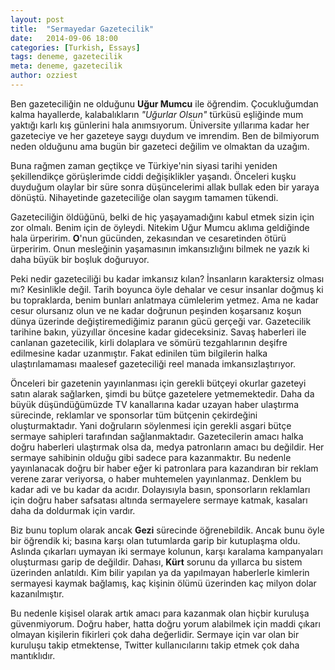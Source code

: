 ```yaml
---
layout: post
title:  "Sermayedar Gazetecilik"
date:   2014-09-06 18:00
categories: [Turkish, Essays]
tags: deneme, gazetecilik
meta: deneme, gazetecilik
author: ozziest
---
```


Ben gazeteciliğin ne olduğunu <strong>Uğur Mumcu</strong> ile öğrendim. Çocukluğumdan kalma hayallerde, kalabalıkların <em>"Uğurlar Olsun"</em> türküsü eşliğinde mum yaktığı karlı kış günlerini hala anımsıyorum. Üniversite yıllarıma kadar her gazeteciye ve her gazeteye saygı duydum ve imrendim. Ben de bilmiyorum neden olduğunu ama bugün bir gazeteci değilim ve olmaktan da uzağım.  

Buna rağmen zaman geçtikçe ve Türkiye'nin siyasi tarihi yeniden şekillendikçe görüşlerimde ciddi değişiklikler yaşandı. Önceleri kuşku duyduğum olaylar bir süre sonra düşüncelerimi allak bullak eden bir yaraya dönüştü. Nihayetinde gazeteciliğe olan saygım tamamen tükendi.

Gazeteciliğin öldüğünü, belki de hiç yaşayamadığını kabul etmek sizin için zor olmalı. Benim için de öyleydi. Nitekim Uğur Mumcu aklıma geldiğinde hala ürperirim. <strong>O</strong>'nun gücünden, zekasından ve cesaretinden ötürü ürperirim. Onun mesleğinin yaşamasının imkansızlığını bilmek ne yazık ki daha büyük bir boşluk doğuruyor.

Peki nedir gazeteciliği bu kadar imkansız kılan? İnsanların karaktersiz olması mı? Kesinlikle değil. Tarih boyunca öyle dehalar ve cesur insanlar doğmuş ki bu topraklarda, benim bunları anlatmaya cümlelerim yetmez. Ama ne kadar cesur olursanız olun ve ne kadar doğrunun peşinden koşarsanız koşun dünya üzerinde değiştiremediğimiz paranın gücü gerçeği var. Gazetecilik tarihine bakın, yüzyıllar öncesine kadar gideceksiniz. Savaş haberleri ile canlanan gazetecilik, kirli dolaplara ve sömürü tezgahlarının deşifre edilmesine kadar uzanmıştır. Fakat edinilen tüm bilgilerin halka ulaştırılamaması maalesef gazeteciliği reel manada imkansızlaştırıyor.

Önceleri bir gazetenin yayınlanması için gerekli bütçeyi okurlar gazeteyi satın alarak sağlarken, şimdi bu bütçe gazetelere yetmemektedir. Daha da büyük düşündüğümüzde TV kanallarına kadar uzayan haber ulaştırma sürecinde, reklamlar ve sponsorlar tüm bütçenin çekirdeğini oluşturmaktadır. Yani doğruların söylenmesi için gerekli asgari bütçe sermaye sahipleri tarafından sağlanmaktadır. Gazetecilerin amacı halka doğru haberleri ulaştırmak olsa da, medya patronların amacı bu değildir. Her sermaye sahibinin olduğu gibi sadece para kazanmaktır. Bu nedenle yayınlanacak doğru bir haber eğer ki patronlara para kazandıran bir reklam verene zarar veriyorsa, o haber muhtemelen yayınlanmaz. Denklem bu kadar adi ve bu kadar  da acıdır. Dolayısıyla basın, sponsorların reklamları için doğru haber safsatası altında sermayelere sermaye katmak, kasaları daha da doldurmak için vardır.

Biz bunu toplum olarak ancak <strong>Gezi</strong> sürecinde öğrenebildik. Ancak bunu öyle bir öğrendik ki; basına karşı olan tutumlarda garip bir kutuplaşma oldu. Aslında çıkarları uymayan iki sermaye kolunun, karşı karalama kampanyaları oluşturması garip de değildir. Dahası, <strong>Kürt</strong> sorunu da yıllarca bu sistem üzerinden anlatıldı. Kim bilir yapılan ya da yapılmayan haberlerle kimlerin sermayesi kaymak bağlamış, kaç kişinin ölümü üzerinden kaç milyon dolar kazanılmıştır.

Bu nedenle kişisel olarak artık amacı para kazanmak olan hiçbir kuruluşa güvenmiyorum. Doğru haber, hatta doğru yorum alabilmek için maddi çıkarı olmayan kişilerin fikirleri çok daha değerlidir. Sermaye için var olan bir kuruluşu takip etmektense, Twitter kullanıcılarını takip etmek çok daha mantıklıdır.